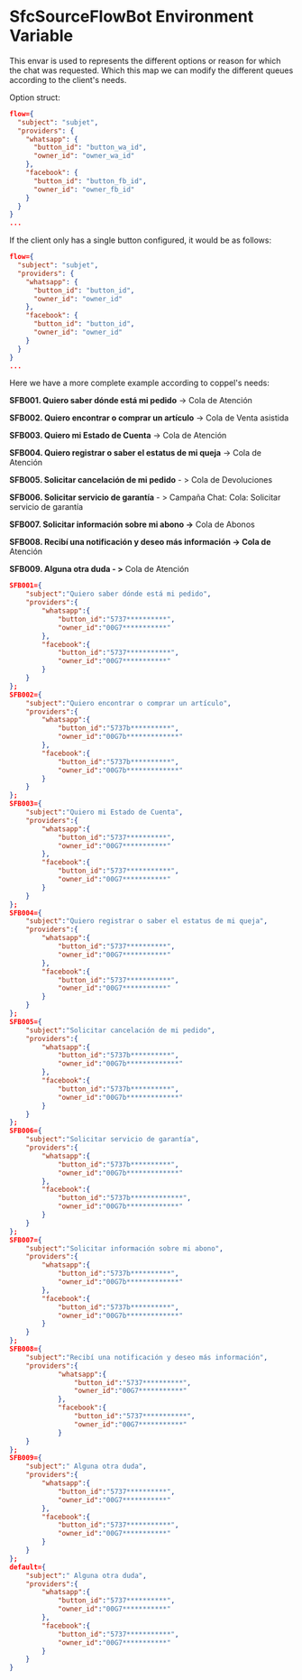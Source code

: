 # SfcSourceFlowBot Environment Variable #
This envar is used to represents the different options or reason for which the chat was requested. Which this map we can modify the different queues according to the client's needs.

Option struct:

```json
flow={
  "subject": "subjet",
  "providers": {
    "whatsapp": {
      "button_id": "button_wa_id",
      "owner_id": "owner_wa_id"
    },
    "facebook": {
      "button_id": "button_fb_id",
      "owner_id": "owner_fb_id"
    }
  }
}
...
```

If the client only has a single button configured, it would be as follows:

```json
flow={
  "subject": "subjet",
  "providers": {
    "whatsapp": {
      "button_id": "button_id",
      "owner_id": "owner_id"
    },
    "facebook": {
      "button_id": "button_id",
      "owner_id": "owner_id"
    }
  }
}
...
```

Here we have a more complete example according to coppel's needs:

**SFB001. Quiero saber dónde está mi pedido** -> Cola de Atención

**SFB002. Quiero encontrar o comprar un artículo** -> Cola de Venta asistida

**SFB003. Quiero mi Estado de Cuenta** -> Cola de Atención

**SFB004. Quiero registrar o saber el estatus de mi queja** -> Cola de Atención

**SFB005. Solicitar cancelación de mi pedido** - > Cola de Devoluciones

**SFB006. Solicitar servicio de garantía** - > Campaña Chat: Cola: Solicitar servicio de garantía

**SFB007. Solicitar información sobre mi abono ->** Cola de Abonos

**SFB008. Recibí una notificación y deseo más información -> Cola de** Atención

**SFB009. Alguna otra duda - >** Cola de Atención

```json
SFB001={
	"subject":"Quiero saber dónde está mi pedido",
	"providers":{
		"whatsapp":{
			"button_id":"5737**********",
			"owner_id":"00G7***********"
		},
		"facebook":{
			"button_id":"5737***********",
			"owner_id":"00G7***********"
		}
	}
};
SFB002={
	"subject":"Quiero encontrar o comprar un artículo",
	"providers":{
		"whatsapp":{
			"button_id":"5737b**********",
			"owner_id":"00G7b*************"
		},
		"facebook":{
			"button_id":"5737b**********",
			"owner_id":"00G7b*************"
		}
	}
};
SFB003={
	"subject":"Quiero mi Estado de Cuenta",
	"providers":{
		"whatsapp":{
			"button_id":"5737**********",
			"owner_id":"00G7***********"
		},
		"facebook":{
			"button_id":"5737***********",
			"owner_id":"00G7***********"
		}
	}
};
SFB004={
	"subject":"Quiero registrar o saber el estatus de mi queja",
	"providers":{
		"whatsapp":{
			"button_id":"5737**********",
			"owner_id":"00G7***********"
		},
		"facebook":{
			"button_id":"5737***********",
			"owner_id":"00G7***********"
		}
	}
};
SFB005={
	"subject":"Solicitar cancelación de mi pedido",
	"providers":{
		"whatsapp":{
			"button_id":"5737b**********",
			"owner_id":"00G7b*************"
		},
		"facebook":{
			"button_id":"5737b**********",
			"owner_id":"00G7b*************"
		}
	}
};
SFB006={
	"subject":"Solicitar servicio de garantía",
	"providers":{
		"whatsapp":{
			"button_id":"5737b**********",
			"owner_id":"00G7b*************"
		},
		"facebook":{
			"button_id":"5737b*************",
			"owner_id":"00G7b*************"
		}
	}
};
SFB007={
	"subject":"Solicitar información sobre mi abono",
	"providers":{
		"whatsapp":{
			"button_id":"5737b**********",
			"owner_id":"00G7b*************"
		},
		"facebook":{
			"button_id":"5737b**********",
			"owner_id":"00G7b*************"
		}
	}
};
SFB008={
	"subject":"Recibí una notificación y deseo más información",
	"providers":{
			"whatsapp":{
				"button_id":"5737**********",
				"owner_id":"00G7***********"
			},
			"facebook":{
				"button_id":"5737***********",
				"owner_id":"00G7***********"
			}
	}
};
SFB009={
	"subject":" Alguna otra duda",
	"providers":{
		"whatsapp":{
			"button_id":"5737**********",
			"owner_id":"00G7***********"
		},
		"facebook":{
			"button_id":"5737***********",
			"owner_id":"00G7***********"
		}
	}
};
default={
	"subject":" Alguna otra duda",
	"providers":{
		"whatsapp":{
			"button_id":"5737**********",
			"owner_id":"00G7***********"
		},
		"facebook":{
			"button_id":"5737***********",
			"owner_id":"00G7***********"
		}
	}
}
```

